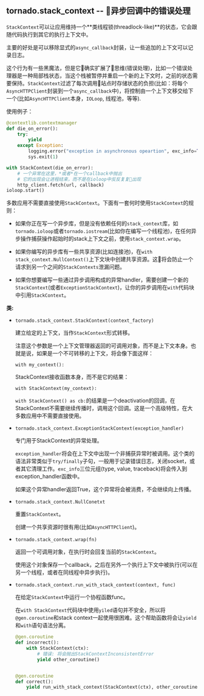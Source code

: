 ## tornado.stack_context -- 异步回调中的错误处理

`StackContext`可以让应用维持一个**类线程锁(threadlock-like)**的状态，它会跟随代码执行到其它的执行上下文中。

主要的好处是可以移除显式的`async_callback`封装，让一些追加的上下文可以记录日志。

这个行为有一些黑魔法，但是它确实扩展了思维(错误处理)，比如一个错误处理器是一种局部栈状态，当这个栈被暂停并重启一个新的上下文时，之前的状态需要保持。`StackContext`过滤了每次调用站点时存储状态的负担(比如：将每个`AsyncHTTPClient`封装到一个`async_callback`中)，将控制由一个上下文移交给下一个(比如`AsyncHTTPClient`本身，`IOLoop`, 线程池，等等).

使用例子：

```python
@contextlib.contextmanager
def die_on_error():
    try:
        yield
    except Exception:
        logging.error("exception in asynchronous opeartion", exc_info=True)
        sys.exit(1)

with StackContext(die_on_error):
    # 一个异常在这里，*或者*在一个callback中抛出
    # 它的出现会让进程结束，而不是在ioloop中反反复复出现
    http_client.fetch(url, callback)
ioloop.start()
```

多数应用不需要直接使用`StackContext`。下面有一套何时使用`StackContext`的规则：

- 如果你正在写一个异步库，但是没有依赖任何的`stack_context`库，如`tornado.ioloop`或者`tornado.iostream`(比如你在编写一个线程池)，在任何异步操作捕获操作起始时的stack上下文之前，使用`stack_context.wrap`。

- 如果你编写的异步库有一些共享资源(比如连接池)，在`with stack_context.NullContext()`上下文块中创建共享资源。这将会防止一个请求到另一个之间的`StackContexts`泄漏问题。

- 如果你想要编写一些通过异步调用构成的异常handler，需要创建一个新的`StackContext`(或者`ExceptionStackContext`)，让你的异步调用在`with`代码块中引用`StackContext`。


**类:**

- `tornado.stack_context.StackContext(context_factory)`

    建立给定的上下文，当作`StackContext`形式转移。

    注意这个参数是一个上下文管理器返回的可调用对象，而不是上下文本身。也就是说，如果是一个不可转移的上下文，将会像下面这样：

    `with my_context():`

    StackContext接收函数本身，而不是它的结果：

    `with StackContext(my_context):`

    `with StackContext() as cb:`的结果是一个deactivation的回调，在StackContext不需要继续传播时，调用这个回调。这是一个高级特性，在大多数应用中不需要直接使用。

- `tornado.stack_context.ExceptionStackContext(exception_handler)`

    专门用于StackContext的异常处理。

    `exception_handler`将会在上下文中出现一个非捕获异常时被调用。这个类的语法非常类似于`try/finally`子句，一般用于记录错误日志，关闭socket，或者其它清理工作。`exc_info`三位元组(type, value, traceback)将会传入到exception_handler函数中。

    如果这个异常handler返回True，这个异常将会被消费，不会继续向上传播。

- `tornado.stack_context.NullConetxt`

    重置`StackContext`。

    创建一个共享资源时很有用(比如`AsyncHTTPClient`)。

- `tornado.stack_context.wrap(fn)`

    返回一个可调用对象，在执行时会回复当前的`StackContext`。

    使用这个对象保存一个callback，之后在另外一个执行上下文中被执行(可以在另一个线程，或者在同线程中异步执行)。

- `tornado.stack_context.run_with_stack_context(context, func)`

    在给定`StackContext`中运行一个协程函数func。

    在`with StackContext`代码块中使用`yiled`语句并不安全，所以将`@gen.coroutine`和stack context一起使用很困难。这个帮助函数将会让`yield`和`with`语句语法分离。

    ```python
    @gen.coroutine
    def incorrect():
        with StackContext(ctx):
            # 错误: 将会抛出StackContextInconsistentError
            yield other_coroutine()
    

    @gen.coroutine
    def correct():
        yield run_with_stack_context(StackContext(ctx), other_coroutine)
    ```
    
    


